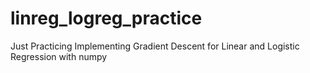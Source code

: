 # linreg_logreg_practice
Just Practicing Implementing Gradient Descent for Linear and Logistic Regression with numpy
